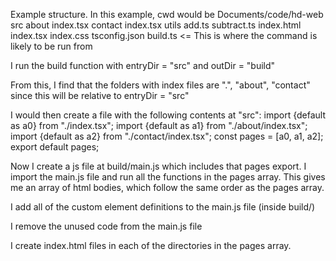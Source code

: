 Example structure. In this example, cwd would be Documents/code/hd-web
src
about
index.tsx
contact
index.tsx
utils
add.ts
subtract.ts
index.html
index.tsx
index.css
tsconfig.json
build.ts <= This is where the command is likely to be run from

I run the build function with entryDir = "src" and outDir = "build"

From this, I find that the folders with index files are
".", "about", "contact"
since this will be relative to entryDir = "src"

I would then create a file with the following contents at "src":
import {default as a0} from "./index.tsx";
import {default as a1} from "./about/index.tsx";
import {default as a2} from "./contact/index.tsx";
const pages = [a0, a1, a2];
export default pages;

Now I create a js file at build/main.js which includes that pages export.
I import the main.js file and run all the functions in the pages array.
This gives me an array of html bodies, which follow the same order as the pages array.

I add all of the custom element definitions to the main.js file (inside build/)

I remove the unused code from the main.js file

I create index.html files in each of the directories in the pages array.
